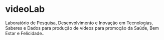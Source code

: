 # videoLab
Laboratório de Pesquisa, Desenvolvimento e Inovação em Tecnologias, Saberes e Dados para produção de vídeos para promoção da Saúde, Bem Estar e Felicidade..
